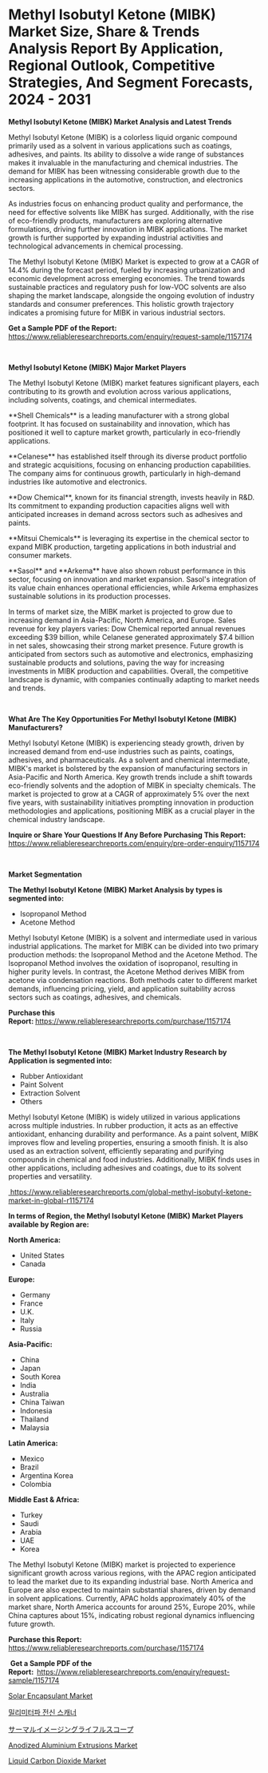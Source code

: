 <p><h1>Methyl Isobutyl Ketone (MIBK) Market Size, Share & Trends Analysis Report By Application, Regional Outlook, Competitive Strategies, And Segment Forecasts, 2024 - 2031</h1></p><p><strong>Methyl Isobutyl Ketone (MIBK) Market Analysis and Latest Trends</strong></p>
<p><p>Methyl Isobutyl Ketone (MIBK) is a colorless liquid organic compound primarily used as a solvent in various applications such as coatings, adhesives, and paints. Its ability to dissolve a wide range of substances makes it invaluable in the manufacturing and chemical industries. The demand for MIBK has been witnessing considerable growth due to the increasing applications in the automotive, construction, and electronics sectors. </p><p>As industries focus on enhancing product quality and performance, the need for effective solvents like MIBK has surged. Additionally, with the rise of eco-friendly products, manufacturers are exploring alternative formulations, driving further innovation in MIBK applications. The market growth is further supported by expanding industrial activities and technological advancements in chemical processing. </p><p>The Methyl Isobutyl Ketone (MIBK) Market is expected to grow at a CAGR of 14.4% during the forecast period, fueled by increasing urbanization and economic development across emerging economies. The trend towards sustainable practices and regulatory push for low-VOC solvents are also shaping the market landscape, alongside the ongoing evolution of industry standards and consumer preferences. This holistic growth trajectory indicates a promising future for MIBK in various industrial sectors.</p></p>
<p><strong>Get a Sample PDF of the Report:&nbsp;</strong> <a href="https://www.reliableresearchreports.com/enquiry/request-sample/1157174">https://www.reliableresearchreports.com/enquiry/request-sample/1157174</a></p>
<p>&nbsp;</p>
<p><strong>Methyl Isobutyl Ketone (MIBK) Major Market Players</strong></p>
<p><p>The Methyl Isobutyl Ketone (MIBK) market features significant players, each contributing to its growth and evolution across various applications, including solvents, coatings, and chemical intermediates.</p><p>**Shell Chemicals** is a leading manufacturer with a strong global footprint. It has focused on sustainability and innovation, which has positioned it well to capture market growth, particularly in eco-friendly applications. </p><p>**Celanese** has established itself through its diverse product portfolio and strategic acquisitions, focusing on enhancing production capabilities. The company aims for continuous growth, particularly in high-demand industries like automotive and electronics.</p><p>**Dow Chemical**, known for its financial strength, invests heavily in R&D. Its commitment to expanding production capacities aligns well with anticipated increases in demand across sectors such as adhesives and paints.</p><p>**Mitsui Chemicals** is leveraging its expertise in the chemical sector to expand MIBK production, targeting applications in both industrial and consumer markets. </p><p>**Sasol** and **Arkema** have also shown robust performance in this sector, focusing on innovation and market expansion. Sasol's integration of its value chain enhances operational efficiencies, while Arkema emphasizes sustainable solutions in its production processes.</p><p>In terms of market size, the MIBK market is projected to grow due to increasing demand in Asia-Pacific, North America, and Europe. Sales revenue for key players varies: Dow Chemical reported annual revenues exceeding $39 billion, while Celanese generated approximately $7.4 billion in net sales, showcasing their strong market presence. Future growth is anticipated from sectors such as automotive and electronics, emphasizing sustainable products and solutions, paving the way for increasing investments in MIBK production and capabilities. Overall, the competitive landscape is dynamic, with companies continually adapting to market needs and trends.</p></p>
<p>&nbsp;</p>
<p><strong>What Are The Key Opportunities For Methyl Isobutyl Ketone (MIBK) Manufacturers?</strong></p>
<p><p>Methyl Isobutyl Ketone (MIBK) is experiencing steady growth, driven by increased demand from end-use industries such as paints, coatings, adhesives, and pharmaceuticals. As a solvent and chemical intermediate, MIBK's market is bolstered by the expansion of manufacturing sectors in Asia-Pacific and North America. Key growth trends include a shift towards eco-friendly solvents and the adoption of MIBK in specialty chemicals. The market is projected to grow at a CAGR of approximately 5% over the next five years, with sustainability initiatives prompting innovation in production methodologies and applications, positioning MIBK as a crucial player in the chemical industry landscape.</p></p>
<p><strong>Inquire or Share Your Questions If Any Before Purchasing This Report:</strong> <a href="https://www.reliableresearchreports.com/enquiry/pre-order-enquiry/1157174">https://www.reliableresearchreports.com/enquiry/pre-order-enquiry/1157174</a></p>
<p>&nbsp;</p>
<p><strong>Market Segmentation</strong></p>
<p><strong>The Methyl Isobutyl Ketone (MIBK) Market Analysis by types is segmented into:</strong></p>
<p><ul><li>Isopropanol Method</li><li>Acetone Method</li></ul></p>
<p><p>Methyl Isobutyl Ketone (MIBK) is a solvent and intermediate used in various industrial applications. The market for MIBK can be divided into two primary production methods: the Isopropanol Method and the Acetone Method. The Isopropanol Method involves the oxidation of isopropanol, resulting in higher purity levels. In contrast, the Acetone Method derives MIBK from acetone via condensation reactions. Both methods cater to different market demands, influencing pricing, yield, and application suitability across sectors such as coatings, adhesives, and chemicals.</p></p>
<p><strong>Purchase this Report:&nbsp;</strong><a href="https://www.reliableresearchreports.com/purchase/1157174">https://www.reliableresearchreports.com/purchase/1157174</a></p>
<p>&nbsp;</p>
<p><strong>The Methyl Isobutyl Ketone (MIBK) Market Industry Research by Application is segmented into:</strong></p>
<p><ul><li>Rubber Antioxidant</li><li>Paint Solvent</li><li>Extraction Solvent</li><li>Others</li></ul></p>
<p><p>Methyl Isobutyl Ketone (MIBK) is widely utilized in various applications across multiple industries. In rubber production, it acts as an effective antioxidant, enhancing durability and performance. As a paint solvent, MIBK improves flow and leveling properties, ensuring a smooth finish. It is also used as an extraction solvent, efficiently separating and purifying compounds in chemical and food industries. Additionally, MIBK finds uses in other applications, including adhesives and coatings, due to its solvent properties and versatility.</p></p>
<p><a href="https://www.reliableresearchreports.com/global-methyl-isobutyl-ketone-market-in-global-r1157174">&nbsp;https://www.reliableresearchreports.com/global-methyl-isobutyl-ketone-market-in-global-r1157174</a></p>
<p><strong>In terms of Region, the Methyl Isobutyl Ketone (MIBK) Market Players available by Region are:</strong></p>
<p>
    <p> <strong> North America: </strong>
        <ul>
            <li>United States</li>
            <li>Canada</li>
        </ul>
        </p> 
    <p> <strong> Europe: </strong>
        <ul>
            <li>Germany</li>
            <li>France</li>
            <li>U.K.</li>
            <li>Italy</li>
            <li>Russia</li>
        </ul>
        </p> 
    <p> <strong> Asia-Pacific: </strong>
        <ul>
            <li>China</li>
            <li>Japan</li>
            <li>South Korea</li>
            <li>India</li>
            <li>Australia</li>
            <li>China Taiwan</li>
            <li>Indonesia</li>
            <li>Thailand</li>
            <li>Malaysia</li>
        </ul>
        </p> 
    <p> <strong> Latin America: </strong>
        <ul>
            <li>Mexico</li>
            <li>Brazil</li>
            <li>Argentina Korea</li>
            <li>Colombia</li>
        </ul>
        </p> 
    <p> <strong> Middle East & Africa: </strong>
        <ul>
            <li>Turkey</li>
            <li>Saudi</li>
            <li>Arabia</li>
            <li>UAE</li>
            <li>Korea</li>
        </ul>
    </p>
    </p>
<p><p>The Methyl Isobutyl Ketone (MIBK) market is projected to experience significant growth across various regions, with the APAC region anticipated to lead the market due to its expanding industrial base. North America and Europe are also expected to maintain substantial shares, driven by demand in solvent applications. Currently, APAC holds approximately 40% of the market share, North America accounts for around 25%, Europe 20%, while China captures about 15%, indicating robust regional dynamics influencing future growth.</p></p>
<p><strong>Purchase this Report: </strong><a href="https://www.reliableresearchreports.com/purchase/1157174">https://www.reliableresearchreports.com/purchase/1157174</a></p>
<p>&nbsp;<strong>Get a Sample PDF of the Report:&nbsp;&nbsp;</strong><a href="https://www.reliableresearchreports.com/enquiry/request-sample/1157174">https://www.reliableresearchreports.com/enquiry/request-sample/1157174</a></p>
<p><strong></strong></p>
<p><p><a href="https://issuu.com/reportprime-2/docs/solar-encapsulant-market-size-2030._85db02f0bce909">Solar Encapsulant Market</a></p><p><a href="https://medium.com/@ixknzplk81/%EC%84%B8%EA%B3%84-millimeter-wave-whole-body-scanner-market-%EC%9D%80-2024%EC%97%90%EC%84%9C-2031%EB%A1%9C-%EC%97%B0%ED%8F%89%EA%B7%A0-%EC%A6%9D%EA%B0%80%EC%9C%A8%EC%9D%84-%EB%B3%B4%EC%9D%BC-%EA%B2%83%EC%9C%BC%EB%A1%9C-%EC%98%88%EC%83%81%EB%90%A9%EB%8B%88%EB%8B%A4-ac32f016c084">밀리미터파 전신 스캐너</a></p><p><a href="https://medium.com/@sweet1_2luv/thermal-imaging-rifle-scope-market-%E3%81%AE%E3%82%B0%E3%83%AD%E3%83%BC%E3%83%90%E3%83%AB%E5%B8%82%E5%A0%B4%E6%A6%82%E8%A6%81%E3%81%AF-%E4%B8%96%E7%95%8C%E3%81%8A%E3%82%88%E3%81%B3%E4%B8%BB%E8%A6%81%E5%B8%82%E5%A0%B4%E3%81%AB%E3%81%8A%E3%81%91%E3%82%8B%E6%A5%AD%E7%95%8C%E3%81%AB%E5%BD%B1%E9%9F%BF%E3%82%92%E4%B8%8E%E3%81%88%E3%82%8B%E4%B8%BB%E8%A6%81%E3%81%AA%E3%83%88%E3%83%AC%E3%83%B3%E3%83%89%E3%81%AB%E3%81%A4%E3%81%84%E3%81%A6-%E7%8B%AC%E8%87%AA%E3%81%AE%E8%A6%96%E7%82%B9%E3%82%92%E6%8F%90%E4%BE%9B%E3%81%97%E3%81%BE%E3%81%99-a51d87069b6b">サーマルイメージングライフルスコープ</a></p><p><a href="https://issuu.com/reportprime-2/docs/anodized-aluminium-extrusions-marke_a559e9263c53a7">Anodized Aluminium Extrusions Market</a></p><p><a href="https://www.linkedin.com/pulse/navigating-liquid-carbon-dioxide-market-expert-analysis-forecast-bj35c?trackingId=BFzItzugSwumQQeyw%2FHmfw%3D%3D">Liquid Carbon Dioxide Market</a></p></p>